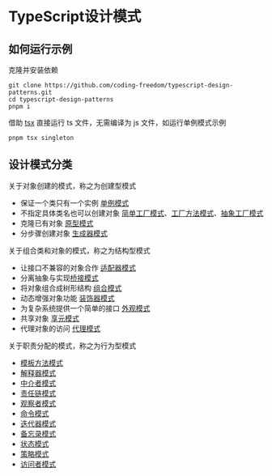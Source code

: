 # TypeScript设计模式

## 如何运行示例

克隆并安装依赖

```
git clone https://github.com/coding-freedom/typescript-design-patterns.git
cd typescript-design-patterns
pnpm i
```

借助 [tsx](https://github.com/esbuild-kit/tsx) 直接运行 ts 文件，无需编译为 js 文件，如运行单例模式示例

```
pnpm tsx singleton
```

## 设计模式分类

关于对象创建的模式，称之为创建型模式

- 保证一个类只有一个实例 [单例模式](./singleton/)
- 不指定具体类名也可以创建对象 [简单工厂模式](./simple-factory/)、[工厂方法模式](./factory-method/)、[抽象工厂模式](./abstract-factory/)
- 克隆已有对象 [原型模式](./prototype/)
- 分步骤创建对象 [生成器模式](./builder/)

关于组合类和对象的模式，称之为结构型模式

- 让接口不兼容的对象合作 [适配器模式](./adapter/)
- 分离抽象与实现[桥接模式](./bridge/)
- 将对象组合成树形结构 [组合模式](./composite/)
- 动态增强对象功能 [装饰器模式](./decorator/)
- 为复杂系统提供一个简单的接口 [外观模式](./facade/)
- 共享对象 [享元模式](./flyweight/)
- 代理对象的访问 [代理模式](./proxy/)

关于职责分配的模式，称之为行为型模式

- [模板方法模式](./template-method/)
- [解释器模式](./interpreter/)
- [中介者模式](./mediator/)
- [责任链模式](./chain-of-responsibility/)
- [观察者模式](./observer/)
- [命令模式](./command/)
- [迭代器模式](./iterator/)
- [备忘录模式](./memento/)
- [状态模式](./state/)
- [策略模式](./strategy/)
- [访问者模式](./visitor/)
